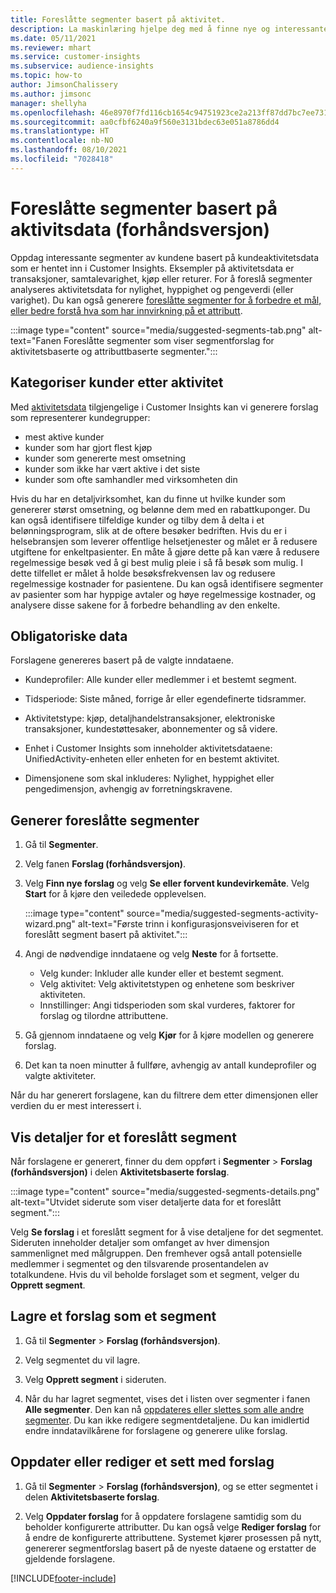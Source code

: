 ```yaml
---
title: Foreslåtte segmenter basert på aktivitet.
description: La maskinlæring hjelpe deg med å finne nye og interessante segmenter basert på kundeaktivitet.
ms.date: 05/11/2021
ms.reviewer: mhart
ms.service: customer-insights
ms.subservice: audience-insights
ms.topic: how-to
author: JimsonChalissery
ms.author: jimsonc
manager: shellyha
ms.openlocfilehash: 46e8970f7fd116cb1654c94751923ce2a213ff87dd7bc7ee731a62bbd0093513
ms.sourcegitcommit: aa0cfbf6240a9f560e3131bdec63e051a8786dd4
ms.translationtype: HT
ms.contentlocale: nb-NO
ms.lasthandoff: 08/10/2021
ms.locfileid: "7028418"
---
```

# <a name="suggested-segments-based-on-activity-data-preview"></a>Foreslåtte segmenter basert på aktivitsdata (forhåndsversjon)

Oppdag interessante segmenter av kundene basert på kundeaktivitetsdata som er hentet inn i Customer Insights. Eksempler på aktivitetsdata er transaksjoner, samtalevarighet, kjøp eller returer. For å foreslå segmenter analyseres aktivitetsdata for nylighet, hyppighet og pengeverdi (eller varighet). Du kan også generere [foreslåtte segmenter for å forbedre et mål, eller bedre forstå hva som har innvirkning på et attributt](suggested-segments.md).

:::image type="content" source="media/suggested-segments-tab.png" alt-text="Fanen Foreslåtte segmenter som viser segmentforslag for aktivitetsbaserte og attributtbaserte segmenter.":::

## <a name="categorize-customers-by-activity"></a>Kategoriser kunder etter aktivitet

Med [aktivitetsdata](activities.md) tilgjengelige i Customer Insights kan vi generere forslag som representerer kundegrupper:

- mest aktive kunder 
- kunder som har gjort flest kjøp 
- kunder som genererte mest omsetning 
- kunder som ikke har vært aktive i det siste 
- kunder som ofte samhandler med virksomheten din  

Hvis du har en detaljvirksomhet, kan du finne ut hvilke kunder som genererer størst omsetning, og belønne dem med en rabattkuponger. Du kan også identifisere tilfeldige kunder og tilby dem å delta i et belønningsprogram, slik at de oftere besøker bedriften.
Hvis du er i helsebransjen som leverer offentlige helsetjenester og målet er å redusere utgiftene for enkeltpasienter. En måte å gjøre dette på kan være å redusere regelmessige besøk ved å gi best mulig pleie i så få besøk som mulig. I dette tilfellet er målet å holde besøksfrekvensen lav og redusere regelmessige kostnader for pasientene. Du kan også identifisere segmenter av pasienter som har hyppige avtaler og høye regelmessige kostnader, og analysere disse sakene for å forbedre behandling av den enkelte. 

## <a name="required-data"></a>Obligatoriske data

Forslagene genereres basert på de valgte inndataene. 

- Kundeprofiler: Alle kunder eller medlemmer i et bestemt segment. 

- Tidsperiode: Siste måned, forrige år eller egendefinerte tidsrammer.

- Aktivitetstype: kjøp, detaljhandelstransaksjoner, elektroniske transaksjoner, kundestøttesaker, abonnementer og så videre.  

- Enhet i Customer Insights som inneholder aktivitetsdataene: UnifiedActivity-enheten eller enheten for en bestemt aktivitet. 

- Dimensjonene som skal inkluderes: Nylighet, hyppighet eller pengedimensjon, avhengig av forretningskravene.

## <a name="generate-suggested-segments"></a>Generer foreslåtte segmenter

1. Gå til **Segmenter**.

1. Velg fanen **Forslag (forhåndsversjon)**.

1. Velg **Finn nye forslag** og velg **Se eller forvent kundevirkemåte**. Velg **Start** for å kjøre den veiledede opplevelsen.

   :::image type="content" source="media/suggested-segments-activity-wizard.png" alt-text="Første trinn i konfigurasjonsveiviseren for et foreslått segment basert på aktivitet.":::

1. Angi de nødvendige inndataene og velg **Neste** for å fortsette.

   - Velg kunder: Inkluder alle kunder eller et bestemt segment.
   - Velg aktivitet: Velg aktivitetstypen og enhetene som beskriver aktiviteten.
   - Innstillinger: Angi tidsperioden som skal vurderes, faktorer for forslag og tilordne attributtene.

1. Gå gjennom inndataene og velg **Kjør** for å kjøre modellen og generere forslag.

1. Det kan ta noen minutter å fullføre, avhengig av antall kundeprofiler og valgte aktiviteter. 

Når du har generert forslagene, kan du filtrere dem etter dimensjonen eller verdien du er mest interessert i. 

## <a name="view-details-of-a-suggested-segment"></a>Vis detaljer for et foreslått segment

Når forslagene er generert, finner du dem oppført i **Segmenter** > **Forslag (forhåndsversjon)** i delen **Aktivitetsbaserte forslag**.

:::image type="content" source="media/suggested-segments-details.png" alt-text="Utvidet siderute som viser detaljerte data for et foreslått segment.":::

Velg **Se forslag** i et foreslått segment for å vise detaljene for det segmentet. Sideruten inneholder detaljer som omfanget av hver dimensjon sammenlignet med målgruppen. Den fremhever også antall potensielle medlemmer i segmentet og den tilsvarende prosentandelen av totalkundene. Hvis du vil beholde forslaget som et segment, velger du **Opprett segment**.    

## <a name="save-a-suggestion-as-a-segment"></a>Lagre et forslag som et segment

1. Gå til **Segmenter** > **Forslag (forhåndsversjon)**.

1. Velg segmentet du vil lagre. 

1. Velg **Opprett segment** i sideruten. 

1. Når du har lagret segmentet, vises det i listen over segmenter i fanen **Alle segmenter**. Den kan nå [oppdateres eller slettes som alle andre segmenter](segments.md). Du kan ikke redigere segmentdetaljene. Du kan imidlertid endre inndatavilkårene for forslagene og generere ulike forslag.

## <a name="refresh-or-edit-a-set-of-suggestions"></a>Oppdater eller rediger et sett med forslag

1. Gå til **Segmenter** > **Forslag (forhåndsversjon)**, og se etter segmentet i delen **Aktivitetsbaserte forslag**.

1. Velg **Oppdater forslag** for å oppdatere forslagene samtidig som du beholder konfigurerte attributter. Du kan også velge **Rediger forslag** for å endre de konfigurerte attributtene. Systemet kjører prosessen på nytt, genererer segmentforslag basert på de nyeste dataene og erstatter de gjeldende forslagene.

[!INCLUDE[footer-include](../includes/footer-banner.md)]
